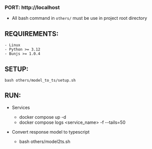 
### PORT: http://localhost
* All bash command in `others/` must be use in project root directory
## REQUIREMENTS:

    - Linux
    - Python >= 3.12
    - Bunjs >= 1.0.4

## SETUP:

    bash others/model_to_ts/setup.sh

## RUN:

* Services

    - docker compose up -d
    - docker compose logs <service_name> -f --tails=50

* Convert response model to typescript

    - bash others/model2ts.sh
